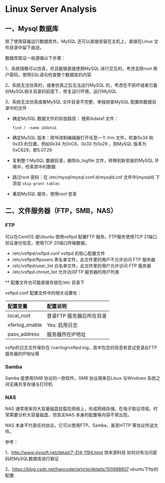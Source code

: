 # Linux Server Analysis



## 一、Mysql 数据库

除了使用容器运行数据库外，MySQL 还可以直接安装在主机上，直接在Linux 文件目录中留下痕迹。

数据库取证一般遵循以下步骤：

1、系统镜像可以仿真，并且能够直接使用MySQL 进行交互的，考虑去除root 用户密码，使用SQL语句检查整个数据库的内容

2、系统无法仿真的，或者仿真之后无法运行MySQL 的，考虑在不损坏或者已备份MySQL相关目录的前提下，修复运行环境，运行MySQL

3、系统无法仿真或者MySQL 文件目录不完整，单独排查MySQL 配置和数据目录中的文件



- 确定MySQL 数据文件的存放路径： 搜索ibdata1 文件：

  `find / -name ibdata1`

- 确定MySQL 版本：用16进制编辑器打开任意一个.frm 文件，检查0x34 和0x33 的位置，例如0x34 为0xC6，0x33 为0x29 ，则MySQL 版本为0xC629，即5.07.29

- 复制整个MySQL 数据目录，删除ib_logfile 文件，转移到新安装的MySQL 环境中，检索其中的数据

- 跳过root 密码：在 /etc/mysql/mysql.conf.d/mysqld.cnf 文件中[mysqld] 下添加 `skip-grant-tables`

- 重启MySQL 服务，使用root 登录



## 二、文件服务器（FTP，SMB，NAS）

### FTP

可以在CentOS 或Ubuntu 使用vsftpd 配置FTP 服务。FTP服务使用TCP 21端口验证身份信息，使用TCP 20端口传输数据。

- /etc/vsftpd/vsftpd.conf  vsftpd 的核心配置文件
- /etc/vsftpd/ftpusers    黑名单文件，此文件里的用户不允许访问 FTP 服务器
- /etc/vsftpd/user_list   白名单文件，此文件里的用户允许访问 FTP 服务器
- /etc/vsftpd.chroot_list 允许访问FTP 服务器的用户列表

** 配置文件也可能直接存放在/etc 目录下

vsftpd.conf 配置文件中的相关设置有：

| 配置变量       | 配置说明                 |
| :------------- | :----------------------- |
| local_root     | 登录FTP 服务器后所在目录 |
| xferlog_enable | Yes: 启用日志            |
| pasv_address   | 服务器所在IP地址         |

vsftp的日志文件保存在 /var/log/vsftpd.log，其中包含的信息有尝试登录此FTP 服务器的IP地址等



### Samba

Samba 是使用SMB 协议的一款软件。SMB 协议用来在Linux 与Windows 系统之间无痛共享存储与打印机

### NAS

NAS 通常用来将大容量磁盘挂载在网络上，形成网络存储。在电子取证领域，时常需要分析大容量磁盘，但其实NAS 本身的配置等内容不常出现。

NAS 本身不代表任何协议，它可以使用FTP，Samba，甚至HTTP 等协议传送文件。







参考：

1、http://www.xlysoft.net/detail/7-314-1194.html 效率源科技 如何对有访问密码的MySQL数据库进行取证

2、https://blog.csdn.net/hancoder/article/details/100988807 ubuntu下ftp的配置




